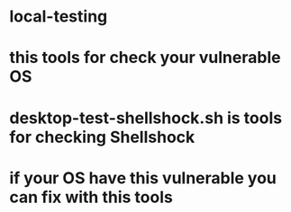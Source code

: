 # local-testing
# this tools for check your vulnerable OS
# 
# desktop-test-shellshock.sh is tools for checking Shellshock
# if your OS have this vulnerable you can fix with this tools
